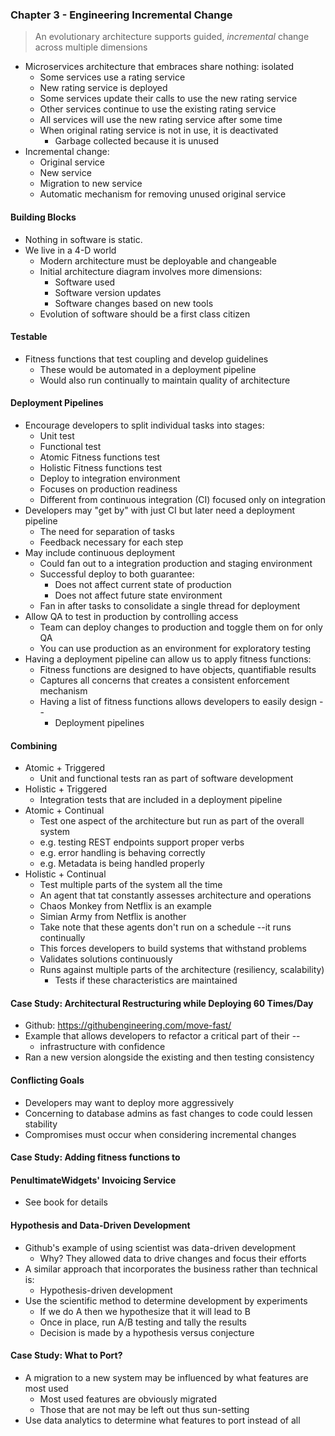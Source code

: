 ### Chapter 3 - Engineering Incremental Change 

> An evolutionary architecture supports guided,	*incremental* change across
> multiple dimensions

- Microservices architecture that embraces share nothing: isolated 
	- Some services use a rating service
	- New rating service is deployed
	- Some services update their calls to use the new rating service
	- Other services continue to use the existing rating service
	- All services will use the new rating service after some time
	- When original rating service is not in use, it is deactivated
		- Garbage collected because it is unused
- Incremental change:
	- Original service
	- New service
	- Migration to new service
	- Automatic mechanism for removing unused original service

#### Building Blocks 
- Nothing in software is static. 
- We live in a 4-D world
	- Modern architecture must be deployable and changeable
	- Initial architecture diagram involves more dimensions:
		- Software used
		- Software version updates
		- Software changes based on new tools 
	- Evolution of software should be a first class citizen

#### Testable
- Fitness functions that test coupling and develop guidelines
	- These would be automated in a deployment pipeline
	- Would also run continually to maintain quality of architecture

#### Deployment Pipelines
- Encourage developers to split individual tasks into stages:
	- Unit test
	- Functional test
	- Atomic Fitness functions test
	- Holistic Fitness functions test
	- Deploy to integration environment
	- Focuses on production readiness
	- Different from continuous integration (CI) focused only on integration
- Developers may "get by" with just CI but later need a deployment pipeline
	- The need for separation of tasks
	- Feedback necessary for each step
- May include continuous deployment
	- Could fan out to a integration production and staging environment 
	- Successful deploy to both guarantee:
		- Does not affect current state of production
		- Does not affect future state environment
	- Fan in after tasks to consolidate a single thread for deployment
- Allow QA to test in production by controlling access
	- Team can deploy changes to production and toggle them on for only QA
	- You can use production as an environment for exploratory testing
- Having a deployment pipeline can allow us to apply fitness functions:
	- Fitness functions are designed to have objects, quantifiable results
	- Captures all concerns that creates a consistent enforcement mechanism
	- Having a list of fitness functions allows developers to easily design --
		- Deployment pipelines

#### Combining 
- Atomic + Triggered
	- Unit and functional tests ran as part of software development
- Holistic + Triggered
	- Integration tests that are included in a deployment pipeline
- Atomic + Continual 
	- Test one aspect of the architecture but run as part of the overall system
	- e.g. testing REST endpoints support proper verbs
	- e.g. error handling is behaving correctly
	- e.g. Metadata is being handled properly
- Holistic + Continual
	- Test multiple parts of the system all the time
	- An agent that tat constantly assesses architecture and operations
	- Chaos Monkey from Netflix is an example
	- Simian Army from Netflix is another
	- Take note that these agents don't run on a schedule --it runs continually 
	- This forces developers to build systems that withstand problems
	- Validates solutions continuously 
	- Runs against multiple parts of the architecture (resiliency, scalability)
		- Tests if these characteristics are maintained

#### Case Study: Architectural Restructuring while Deploying 60 Times/Day
- Github: https://githubengineering.com/move-fast/ 
- Example that allows developers to refactor a critical part of their --
	- infrastructure with confidence
- Ran a new version alongside the existing and then testing consistency

#### Conflicting Goals
- Developers may want to deploy more aggressively
- Concerning to database admins as fast changes to code could lessen stability
- Compromises must occur when considering incremental changes

#### Case Study: Adding fitness functions to
#### PenultimateWidgets' Invoicing Service 
- See book for details

#### Hypothesis and Data-Driven Development
- Github's example of using scientist was data-driven development
	- Why? They allowed data to drive changes and focus their efforts
- A similar approach that incorporates the business rather than technical is:
	- Hypothesis-driven development
- Use the scientific method to determine development by experiments
	- If we do A then we hypothesize that it will lead to B
	- Once in place, run A/B testing and tally the results
	- Decision is made by a hypothesis versus conjecture

#### Case Study: What to Port?
- A migration to a new system may be influenced by what features are most used
	- Most used features are obviously migrated
	- Those that are not may be left out thus sun-setting
- Use data analytics to determine what features to port instead of all 
